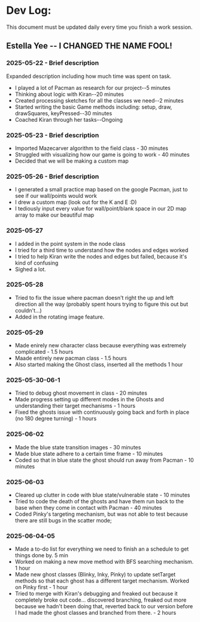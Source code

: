 # Dev Log:

This document must be updated daily every time you finish a work session.

## Estella Yee -- I CHANGED THE NAME FOOL!

### 2025-05-22 - Brief description
Expanded description including how much time was spent on task.

- I played a lot of Pacman as research for our project--5 minutes 
- Thinking about logic with Kiran--20 minutes 
- Created processing sketches for all the classes we need--2 minutes 
- Started writing the basic Game methods including: setup, draw, drawSquares, keyPressed--30 minutes 
- Coached Kiran through her tasks--Ongoing

### 2025-05-23 - Brief description
- Imported Mazecarver algorithm to the field class - 30 minutes 
- Struggled with visualizing how our game is going to work - 40 minutes
- Decided that we will be making a custom map 

### 2025-05-26 - Brief description
- I generated a small practice map based on the google Pacman, just to see if our wall/points would work 
- I drew a custom map (look out for the K and E :D)
- I tediously input every value for wall/point/blank space in our 2D map array to make our beautiful map

### 2025-05-27 
- I added in the point system in the node class 
- I tried for a third time to understand how the nodes and edges worked 
- I tried to help Kiran write the nodes and edges but failed, because it's kind of confusing 
- Sighed a lot. 

### 2025-05-28 
- Tried to fix the issue where pacman doesn't right the up and left direction all the way (probably spent hours trying to figure this out but couldn't...)
- Added in the rotating image feature. 

### 2025-05-29 
- Made enirely new character class because everything was extremely complicated - 1.5 hours 
- Maade entirely new pacman class - 1.5 hours 
- Also started making the Ghost class, inserted all the methods 1 hour 

### 2025-05-30-06-1
- Tried to debug ghost movement in class - 20 minutes 
- Made progress setting up different modes in the Ghosts and understanding their target mechanisms - 1 hours 
- Fixed the ghosts issue with continuously going back and forth in place (no 180 degree turning) - 1 hours 

### 2025-06-02 
- Made the blue state transition images - 30 minutes
- Made blue state adhere to a certain time frame - 10 minutes 
- Coded so that in blue state the ghost should run away from Pacman - 10 minutes

### 2025-06-03 
- Cleared up clutter in code with blue state/vulnerable state - 10 minutes
- Tried to code the death of the ghosts and have them run back to the base when they come in contact with Pacman - 40 minutes 
- Coded Pinky's targeting mechanism, but was not able to test because there are still bugs in the scatter mode; 

### 2025-06-04-05
- Made a to-do list for everything we need to finish an a schedule to get things done by. 5 min
- Worked on making a new move method with BFS searching mechanism. 1 hour 
- Made new ghost classes (Blinky, Inky, Pinky) to update setTarget methods so that each ghost has a different target mechanism. Worked on Pinky first - 1 hour 
- Tried to merge with Kiran's debugging and freaked out because it completely broke out code... discovered branching, freaked out more because we hadn't been doing that, reverted back to our version before I had made the ghost classes and branched from there. - 2 hours

